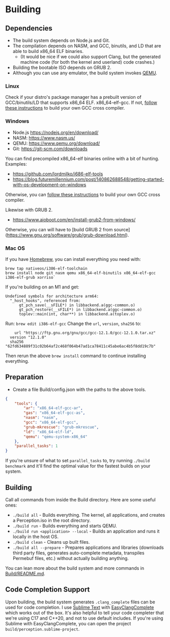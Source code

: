 # Building

## Dependencies
- The build system depends on Node.js and Git.
- The compilation depends on NASM, and GCC, binutils, and LD that are able to build x86_64 ELF binaries.
  - (It would be nice if we could also support Clang, but the generated machine code (for both the kernel and userland) code crashes.)
- Building the bootable ISO depends on GRUB 2.
- Although you can use any emulator, the build system invokes [QEMU](https://www.qemu.org/).

### Linux
Check if your distro's package manager has a prebuilt version of GCC/binutils/LD that supports x86_64 ELF. x86_64-elf-gcc. If not, [follow these instructions](https://wiki.osdev.org/GCC_Cross-Compiler) to build your own GCC cross compiler.

### Windows
- Node.js https://nodejs.org/en/download/
- NASM: https://www.nasm.us/
- QEMU: https://www.qemu.org/download/
- Git: https://git-scm.com/downloads

You can find precompiled x86_64-elf binaries online with a bit of hunting. Examples:
- https://github.com/lordmilko/i686-elf-tools
- https://blog.futuremillennium.com/post/140862688548/getting-started-with-os-development-on-windows

Otherwise, you can [follow these instructions](https://wiki.osdev.org/GCC_Cross-Compiler) to build your own GCC cross compiler.

Likewise with GRUB 2.
- https://www.aioboot.com/en/install-grub2-from-windows/

Otherwise, you can will have to [build GRUB 2 from source] (https://www.gnu.org/software/grub/grub-download.html).

### Mac OS
If you have [Homebrew](https://brew.sh/), you can install everything you need with:

```
brew tap nativeos/i386-elf-toolchain
brew install node git nasm qemu x86_64-elf-binutils x86_64-elf-gcc i386-elf-grub xorriso`
```

If you're building on an M1 and get:
```
Undefined symbols for architecture arm64:
  "_host_hooks", referenced from:
      gt_pch_save(__sFILE*) in libbackend.a(ggc-common.o)
      gt_pch_restore(__sFILE*) in libbackend.a(ggc-common.o)
      toplev::main(int, char**) in libbackend.a(toplev.o)
```

Run:
`brew edit i386-elf-gcc`
Change the `url`, `version`, `sha256` to:

```
	url "https://ftp.gnu.org/gnu/gcc/gcc-12.1.0/gcc-12.1.0.tar.xz"
  version "12.1.0"
  sha256 "62fd634889f31c02b64af2c468f064b47ad1ca78411c45abe6ac4b5f8dd19c7b"
```

Then rerun the above `brew install` command to continue installing everything.

## Preparation
- Create a file Build/config.json with the paths to the above tools.
```json
{
	"tools": {
		"ar": "x86_64-elf-gcc-ar",
		"gas": "x86_64-elf-gcc-as",
		"nasm": "nasm",
		"gcc": "x86_64-elf-gcc",
		"grub-mkrescue": "grub-mkrescue",
		"ld": "x86_64-elf-ld",
		"qemu": "qemu-system-x86_64"
	},
	"parallel_tasks": 1
}
```

If you're unsure of what to set `parallel_tasks` to, try running `./build benchmark` and it'll find the optimal value for the fastest builds on your system.

## Building
Call all commands from inside the Build directory. Here are some useful ones:

- `./build all` - Builds everything. The kernel, all applications, and creates a Perception.iso in the root directory.
- `./build run` - Builds everything and starts QEMU.
- `./build run <application> --local` - Builds an application and runs it locally in the host OS.
- `./build clean` - Cleans up built files.
- `./build all --prepare` - Prepares applications and libraries (downloads third party files, generates auto-complete metadata, transpiles Permebuf files, etc.) without actually building anything.

You can lean more about the build system and more commands in [Build/README.md](Build/README.md).

## Code Completion Support
Upon building, the build system generates `.clang_complete` files can be used for code completion. I use [Sublime Text](https://www.sublimetext.com/) with [EasyClangComplete](https://github.com/niosus/EasyClangComplete) which works out of the box. It's also helpful to tell your code completer that we're using C17 and C++20, and not to use default includes. If you're using Sublime with EasyClangComplete, you can open the project `build/perception.sublime-project`.
